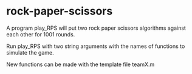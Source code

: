 # rock-paper-scissors
A program play_RPS will put two rock paper scissors algorithms against each other for 1001 rounds.

Run play_RPS with two string arguments with the names of functions to simulate the game.

New functions can be made with the template file teamX.m
